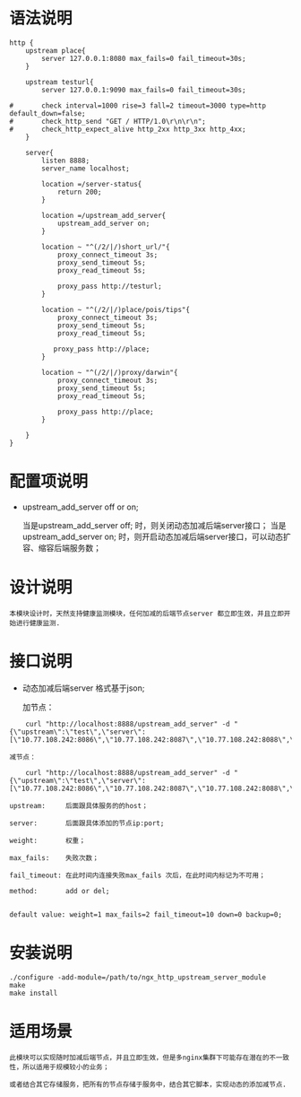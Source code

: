 语法说明
========

```
http {
    upstream place{
        server 127.0.0.1:8080 max_fails=0 fail_timeout=30s;
    }

    upstream testurl{
        server 127.0.0.1:9090 max_fails=0 fail_timeout=30s;

#       check interval=1000 rise=3 fall=2 timeout=3000 type=http default_down=false;
#       check_http_send "GET / HTTP/1.0\r\n\r\n";
#       check_http_expect_alive http_2xx http_3xx http_4xx;
    }

    server{
        listen 8888;
        server_name localhost;

        location =/server-status{
            return 200;
        }

        location =/upstream_add_server{
            upstream_add_server on;
        }

        location ~ "^(/2/|/)short_url/"{
            proxy_connect_timeout 3s;
            proxy_send_timeout 5s;
            proxy_read_timeout 5s;

            proxy_pass http://testurl;
        }

        location ~ "^(/2/|/)place/pois/tips"{
            proxy_connect_timeout 3s;
            proxy_send_timeout 5s;
            proxy_read_timeout 5s;

           proxy_pass http://place;
        }

        location ~ "^(/2/|/)proxy/darwin"{
            proxy_connect_timeout 3s;
            proxy_send_timeout 5s;
            proxy_read_timeout 5s;

            proxy_pass http://place;
        }

    }
}
```


配置项说明
==========

* upstream_add_server off or on;

    当是upstream_add_server off; 时，则关闭动态加减后端server接口；
    当是upstream_add_server on; 时，则开启动态加减后端server接口，可以动态扩容、缩容后端服务数；


设计说明
=========

    本模块设计时，天然支持健康监测模块，任何加减的后端节点server 都立即生效，并且立即开始进行健康监测.


接口说明
=========

* 动态加减后端server 格式基于json;

    加节点：
```
    curl "http://localhost:8888/upstream_add_server" -d "{\"upstream\":\"test\",\"server\":[\"10.77.108.242:8086\",\"10.77.108.242:8087\",\"10.77.108.242:8088\",\"10.77.108.242:8089\"],\"weight\":1,\"max_fails\":2,\"fail_timeout\":10,\"down\":0,\"backup\":0,\"method\":\"add\"}"
```
    减节点：
```
    curl "http://localhost:8888/upstream_add_server" -d "{\"upstream\":\"test\",\"server\":[\"10.77.108.242:8086\",\"10.77.108.242:8087\",\"10.77.108.242:8088\",\"10.77.108.242:8089\"],\"method\":\"del\"}"
```

    upstream:     后面跟具体服务的的host；

    server:       后面跟具体添加的节点ip:port;

    weight:       权重；

    max_fails:    失败次数；

    fail_timeout: 在此时间内连接失败max_fails 次后，在此时间内标记为不可用；

    method:       add or del;


    default value: weight=1 max_fails=2 fail_timeout=10 down=0 backup=0;


安装说明
=========

```
./configure -add-module=/path/to/ngx_http_upstream_server_module
make
make install
```


适用场景
=========

    此模块可以实现随时加减后端节点，并且立即生效，但是多nginx集群下可能存在潜在的不一致性，所以适用于规模较小的业务；

    或者结合其它存储服务，把所有的节点存储于服务中，结合其它脚本，实现动态的添加减节点.
